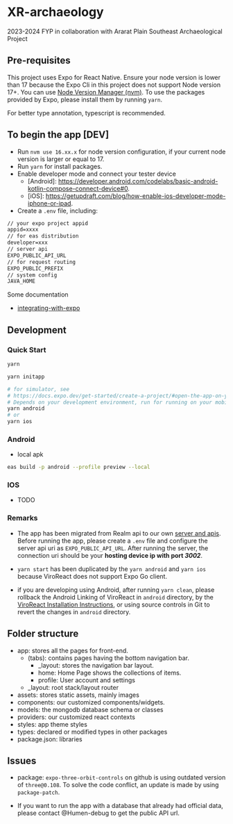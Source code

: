 # XR-archaeology

2023-2024 FYP in collaboration with Ararat Plain Southeast Archaeological Project

## Pre-requisites

This project uses Expo for React Native. Ensure your node version is lower than 17 because the Expo Cli in this project does not support Node version 17+. You can use [Node Version Manager (nvm)](https://www.freecodecamp.org/news/node-version-manager-nvm-install-guide/). To use the packages provided by Expo, please install them by running `yarn`.

For better type annotation, typescript is recommended.

## To begin the app [DEV]

- Run `nvm use 16.xx.x` for node version configuration, if your current node version is larger or equal to 17.
- Run `yarn` for install packages.
- Enable developer mode and connect your tester device
  - [Android]: <https://developer.android.com/codelabs/basic-android-kotlin-compose-connect-device#0>.
  - [iOS]: <https://getupdraft.com/blog/how-enable-ios-developer-mode-iphone-or-ipad>.
- Create a `.env` file, including:

```txt
// your expo project appid
appid=xxxx
// for eas distribution
developer=xxx
// server api
EXPO_PUBLIC_API_URL
// for request routing
EXPO_PUBLIC_PREFIX
// system config
JAVA_HOME
```

Some documentation

- [integrating-with-expo](https://viro-community.readme.io/docs/integrating-with-expo)

## Development

### Quick Start

```sh
yarn 

yarn initapp

# for simulator, see
# https://docs.expo.dev/get-started/create-a-project/#open-the-app-on-your-device
# Depends on your development environment, run for running on your mobile.
yarn android
# or
yarn ios
```

### Android

- local apk

```sh
eas build -p android --profile preview --local
```

### IOS

- TODO

### Remarks

- The app has been migrated from Realm api to our own [server and apis](https://github.com/Humen-debug/XR-archaeology-server/tree/main). Before running the app, please create a `.env` file and configure the server api uri as `EXPO_PUBLIC_API_URL`. After running the server, the connection uri should be your **hosting device ip with port _3002_**.

- `yarn start` has been duplicated by the `yarn android` and `yarn ios` because ViroReact does not support Expo Go client.

- if you are developing using Android, after running `yarn clean`, please rollback the Android Linking of ViroReact in `android` directory, by the [ViroReact Installation Instructions](https://viro-community.readme.io/docs/installation-instructions), or using source controls in Git to revert the changes in `android` directory.

## Folder structure

- app: stores all the pages for front-end.
  - (tabs): contains pages having the bottom navigation bar.
    - \_layout: stores the navigation bar layout.
    - home: Home Page shows the collections of items.
    - profile: User account and settings
  - \_layout: root stack/layout router
- assets: stores static assets, mainly images
- components: our customized components/widgets.
- models: the mongodb database schema or classes
- providers: our customized react contexts
- styles: app theme styles
- types: declared or modified types in other packages
- package.json: libraries

## Issues

- package: `expo-three-orbit-controls` on github is using outdated version of `three@0.108`. To solve the code conflict, an update is made by using `package-patch`.

- If you want to run the app with a database that already had official data, please contact @Humen-debug to get the public API url.
